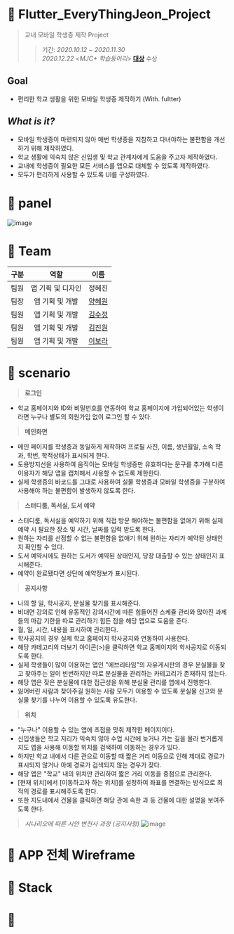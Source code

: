 # 📌 Flutter_EveryThingJeon_Project
> 교내 모바일 학생증 제작 Project
>> 기간: _2020.10.12 ~ 2020.11.30_  
>> _2020.12.22_    _<MJC+ 학습동아리>_ [**대상**](https://github.com/hhyewon/Flutter_EveryThingJeon_Project/files/6873480/MJC%2B.pdf) 수상


## Goal
- 편리한 학교 생활을 위한 모바일 학생증 제작하기 (With. fultter)
   
## _What is it?_
- 모바일 학생증이 마련되지 않아 매번 학생증을 지참하고 다녀야하는 불편함을 개선하기 위해 제작하였다.
- 학교 생활에 익숙치 않은 신입생 및 학교 관계자에게 도움을 주고자 제작하였다.
- 교내에 학생증이 필요한 모든 서비스를 앱으로 대체할 수 있도록 제작하였다.
- 모두가 편리하게 사용할 수 있도록 UI를 구성하였다.


# 📌 panel
![image](https://user-images.githubusercontent.com/73240332/126888528-45920990-b065-4d2f-9bd1-7b3738b47af9.png)

# 📌 Team
| 구분 | 역할 | 이름 | 
| :---:| :---: | :----: |
| 팀원 | 앱 기획 및 디자인 | 정혜진 |
| 팀장 | 앱 기획 및 개발 | [양혜원](https://github.com/hhyewon) | 
| 팀원 | 앱 기획 및 개발 | [김수정](https://github.com/suzumsz) | 
| 팀원 | 앱 기획 및 개발 | [김진원](https://github.com/hdev1004) | 
| 팀원 | 앱 기획 및 개발 | [이보라](https://github.com/aroob6) | 


# 📌 scenario
> **로그인**
- 학교 홈페이지와 ID와 비밀번호를 연동하여 학교 홈페이지에 가입되어있는 학생이라면 누구나 별도의 회원가입 없이 로그인 할 수 있다.     

> **메인화면**
- 메인 페이지를 학생증과 동일하게 제작하여 프로필 사진, 이름, 생년월일, 소속 학과, 학번, 학적상태가 표시되게 한다.
- 도용방지선을 사용하여 움직이는 모바일 학생증만 유효하다는 문구를 추가해 다른 이용자가 해당 앱을 캡처해서 사용할 수 없도록 제한한다.
- 실제 학생증의 바코드를 그대로 사용하여 실물 학생증과 모바일 학생증을 구분하여 사용해야 하는 불편함이 발생하지 않도록 한다.
        
> **스터디룸, 독서실, 도서 예약**
- 스터디룸, 독서실을 예약하기 위해 직접 방문 해야하는 불편함을 없애기 위해 실제 예약 시 필요한 장소 및 시간, 날짜를 입력 받도록 한다. 
- 원하는 자리를 선점할 수 없는 불편함을 없애기 위해 원하는 자리가 예약된 상태인지 확인할 수 있다.
- 도서 예약시에도 원하는 도서가 예약된 상태인지, 당장 대출할 수 있는 상태인지 표시해준다.
- 예약이 완료됐다면 상단에 예약정보가 표시된다.

> **공지사항**
- 나의 할 일, 학사공지, 분실물 찾기를 표시해준다.
- 비대면 강의로 인해 유동적인 강의시간에 따른 힘들어진 스케쥴 관리와 많아진 과제들의 마감 기한을 따로 관리하기 힘든 점을 해당 앱으로 도움을 준다.
- 월, 일, 시간, 내용을 표시하여 관리한다.
- 학사공지의 경우 실제 학교 홈페이지 학사공지와 연동하여 사용한다. 
- 해당 카테고리의 더보기 아이콘(>)을 클릭하면 학교 홈페이지의 학사공지로 이동되도록 한다.
- 실제 학생들이 많이 이용하는 앱인 "에브리타임"의 자유게시판의 경우 분실물을 찾고 찾아주는 일이 빈번하지만 따로 분실물을 관리하는 카테고리가 존재하지 않는다.
- 해당 앱은 잦은 분실물에 대한 접근성을 위해 분실물 관리를 앱에서 진행한다.
- 잃어버린 사람과 찾아주길 원하는 사람 모두가 이용할 수 있도록 분실물 신고와 분실물 찾기를 나누어 이용할 수 있도록 유도한다.

> **위치**
- "누구나" 이용할 수 있는 앱에 초점을 맞춰 제작한 페이지이다.
- 신입생들은 학교 지리가 익숙치 않아 수업 시간에 늦거나 가는 길을 몰라 번거롭게 지도 앱을 사용해 이동할 위치를 검색하여 이동하는 경우가 있다.
- 하지만 학교 내에서 다른 관으로 이동할 때 짧은 거리 이동으로 인해 제대로 경로가 표시되지 않거나 아예 경로가 검색되지 않는 경우가 잦다.
- 해당 앱은 "학교" 내의 위치만 관리하여 짧은 거리 이동을 중점으로 관리한다. 
- [현재 위치]에서 [이동하고자 하는 위치]를 설정하여 좌표를 연결하는 방식으로 최적의 경로를 표시해주도록 한다.
- 또한 지도내에서 건물을 클릭하면 해당 관에 속한 과 등 건물에 대한 설명을 보여주도록 한다.

> _시나리오에 따른 시안 변천사 과정 (공지사항)_
![image](https://user-images.githubusercontent.com/73240332/126889981-bfe3678a-8e1a-4fdd-bf89-2fb43c0d5f2e.png)

# 📌 APP 전체 Wireframe

# 📌 Stack

# 📌 
